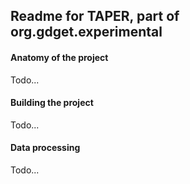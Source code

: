 ## Readme for TAPER, part of org.gdget.experimental

#### Anatomy of the project

Todo...

#### Building the project

Todo...

#### Data processing

Todo...

